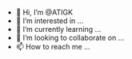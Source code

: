 - 👋 Hi, I’m @ATIGK
- 👀 I’m interested in ...
- 🌱 I’m currently learning ...
- 💞️ I’m looking to collaborate on ...
- 📫 How to reach me ...

<!---
ATIGK/ATIGK is a ✨ special ✨ repository because its `README.md` (this file) appears on your GitHub profile.
You can click the Preview link to take a look at your changes.
--->

